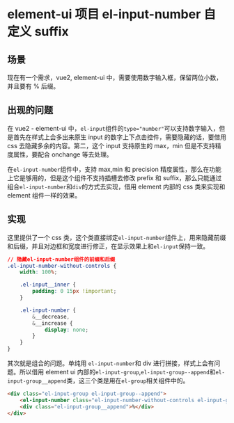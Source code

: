 # element-ui 项目 el-input-number 自定义 suffix

## 场景

现在有一个需求，vue2, element-ui 中，需要使用数字输入框，保留两位小数，并且要有 % 后缀。

## 出现的问题

在 vue2 - element-ui 中，`el-input`组件的`type="number"`可以支持数字输入，但是首先在样式上会多出来原生 input 的数字上下点击控件，需要隐藏的话，要借用 css 去隐藏多余的内容。第二，这个 input 支持原生的 max，min 但是不支持精度属性，要配合 onchange 等去处理。

在`el-input-number`组件中，支持 max,min 和 precision 精度属性，那么在功能上它是够用的，但是这个组件不支持插槽去修改 prefix 和 suffix，那么只能通过组合`el-input-number`和`div`的方式去实现，借用 element 内部的 css 类来实现和 element 组件一样的效果。

## 实现

这里提供了一个 css 类，这个类直接绑定`el-input-number`组件上，用来隐藏前缀和后缀，并且对边框和宽度进行修正，在显示效果上和`el-input`保持一致。

```css
// 隐藏el-input-number组件的前缀和后缀
.el-input-number-without-controls {
    width: 100%;

    .el-input__inner {
        padding: 0 15px !important;
    }

    .el-input-number {
        &__decrease,
        &__increase {
            display: none;
        }
    }
}
```

其次就是组合的问题。单纯用 `el-input-number`和 div 进行拼接，样式上会有问题。所以借用 element ui 内部的`el-input-group`,`el-input-group--append`和`el-input-group__append`类，这三个类是用在`el-group`相关组件中的。

```html
<div class="el-input-group el-input-group--append">
    <el-input-number class="el-input-number-without-controls el-input-group--append" :max="100" :min="0" :precision="2" v-model="xxxx" />
    <div class="el-input-group__append">%</div>
</div>
```
